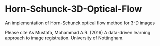 # Horn-Schunck-3D-Optical-Flow
An implementation of Horn-Schunck optical flow method for 3-D images

Please cite As
Mustafa, Mohammad A.R. (2016) A data-driven learning approach to image registration. University of Nottingham.
